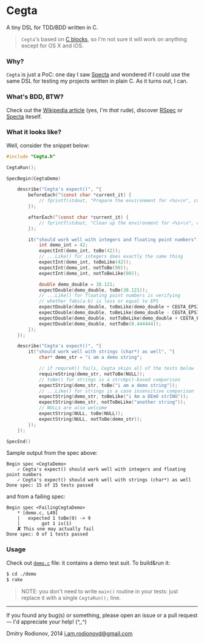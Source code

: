 Cegta
=====

A tiny DSL for TDD/BDD written in C.

> `Cegta`'s based on [C blocks][0], so I'm not sure it will work on anything except for OS X and iOS.


### Why?
`Cegta` is just a PoC: one day I saw [Specta](https://github.com/specta/specta) and wondered if I could use the same DSL for testing my projects written in plain C. As it turns out, I can.

### What's BDD, BTW?
Check out the [Wikipedia article](http://en.wikipedia.org/wiki/Behavior-driven_development) (yes, I'm *that* rude), discover [RSpec](http://tutorials.jumpstartlab.com/topics/internal_testing/rspec_and_bdd.html) or [Specta](https://github.com/specta/specta) iteself.

### What it looks like?
Well, consider the snippet below:

```c
#include "Cegta.h"

CegtaRun();

SpecBegin(CegtaDemo)

	describe("Cegta's expect()", ^{
		beforeEach(^(const char *current_it) {
			// fprintf(stdout, "Prepare the environment for <%s>\n", current_it);
		});

		afterEach(^(const char *current_it) {
			// fprintf(stdout, "Clean up the environment for <%s>\n", current_it);
		});

		it("should work well with integers and floating point numbers", ^{
			int demo_int = 42;
			expectInt(demo_int, toBe(42));
			// ...Like() for integers does exactly the same thing
			expectInt(demo_int, toBeLike(42));
			expectInt(demo_int, notToBe(90));
			expectInt(demo_int, notToBeLike(90));

			double demo_double = 38.121;
			expectDouble(demo_double, toBe(38.121));
			// ...Like() for floating point numbers is verifying
			// whether fabs(a-b) is less or equal to EPS
			expectDouble(demo_double, toBeLike(demo_double + CEGTA_EPSILON));
			expectDouble(demo_double, toBeLike(demo_double - CEGTA_EPSILON));
			expectDouble(demo_double, notToBeLike(demo_double + CEGTA_EPSILON*2));
			expectDouble(demo_double, notToBe(0.444444));
		});
	});

	describe("Cegta's expect()", ^{
		it("should work well with strings (char*) as well", ^{
			char* demo_str = "i am a demo string";

			// if requreX() fails, Cegta skips all of the tests below
			requireString(demo_str, notToBe(NULL));
			// toBe() for strings is a strcmp()-based comparison
			expectString(demo_str, toBe("i am a demo string"));
			// ...Like() for strings is a case insensitive comparison
			expectString(demo_str, toBeLike("i Am a DEmO strING"));
			expectString(demo_str, notToBeLike("another string"));
			// NULLs are also welcome
			expectString(NULL, toBe(NULL));
			expectString(NULL, notToBe(demo_str));
		});
	});

SpecEnd()
```

Sample output from the spec above:

```
Begin spec <CegtaDemo>
	✓ Cegta's expect() should work well with integers and floating point numbers
	✓ Cegta's expect() should work well with strings (char*) as well
Done spec: 15 of 15 tests passed
```

and from a failing spec:

```
Begin spec <FailingCegtaDemo>
	* [demo.c, L49]
	|	expected 1 toBe(9) -> 9
	|	     got 1 is(1)
	𝙓 This one may actually fail
Done spec: 0 of 1 tests passed
```

### Usage
Check out [`demo.c`](./demo/demo.c) file: it contains a demo test suit. To build&run it:

```bash
$ cd ./demo
$ rake
```

> NOTE: you don't need to write `main()` routine in your tests: just replace it with a single `CegtaRun();` line.

---------

If you found any bug(s) or something, please open an issue or a pull request — I'd appreciate your help! (^,,^)

Dmitry Rodionov, 2014
i.am.rodionovd@gmail.com


   [0]: http://en.wikipedia.org/wiki/Blocks_(C_language_extension)
